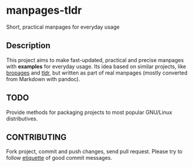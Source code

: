 manpages-tldr
=============

Short, practical manpages for everyday usage

Description
-----------

This project aims to make fast-updated, practical and precise manpages with
**examples** for everyday usage. Its idea based on similar projects, like
[bropages](http://bropages.org/) and [tldr](https://github.com/rprieto/tldr),
but written as part of real manpages (mostly converted from Markdown with
pandoc).

TODO
----

Provide methods for packaging projects to most popular GNU/Linux distributives.

CONTRIBUTING
------------

Fork project, commit and push changes, send pull request.
Please try to follow
[etiquette](http://tbaggery.com/2008/04/19/a-note-about-git-commit-messages.html)
of good commit messages.
